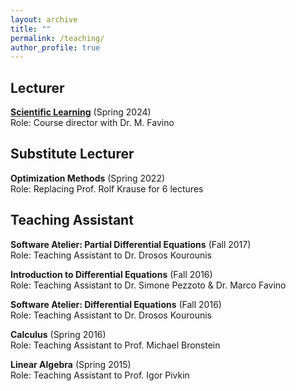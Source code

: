```yaml
---
layout: archive
title: ""
permalink: /teaching/
author_profile: true
---
```

## Lecturer
**[Scientific Learning](https://search.usi.ch/en/courses/35268363/scientific-learning)** (Spring 2024)\
Role: Course director with Dr. M. Favino

## Substitute Lecturer
**Optimization Methods** (Spring 2022)\
Role: Replacing Prof. Rolf Krause for 6 lectures

## Teaching Assistant
**Software Atelier: Partial Differential Equations** (Fall 2017)\
Role: Teaching Assistant to Dr. Drosos Kourounis

**Introduction to Differential Equations** (Fall 2016)\
Role: Teaching Assistant to Dr. Simone Pezzoto & Dr. Marco Favino

**Software Atelier: Differential Equations** (Fall 2016)\
Role: Teaching Assistant to Dr. Drosos Kourounis

**Calculus** (Spring 2016)\
Role: Teaching Assistant to Prof. Michael Bronstein

**Linear Algebra** (Spring 2015)\
Role: Teaching Assistant to Prof. Igor Pivkin
